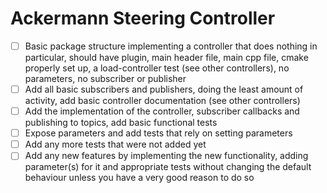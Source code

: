 # Ackermann Steering Controller

- [ ] Basic package structure implementing a controller that does nothing in particular, should have plugin, main header file, main cpp file, cmake properly set up, a load-controller test (see other controllers), no parameters, no subscriber or publisher
- [ ] Add all basic subscribers and publishers, doing the least amount of activity, add basic controller documentation (see other controllers)
- [ ] Add the implementation of the controller, subscriber callbacks and publishing to topics, add basic functional tests
- [ ] Expose parameters and add tests that rely on setting parameters
- [ ] Add any more tests that were not added yet
- [ ] Add any new features by implementing the new functionality, adding parameter(s) for it and appropriate tests without changing the default behaviour unless you have a very good reason to do so
